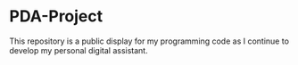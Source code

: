 # PDA-Project
This repository is a public display for my programming code as I continue to develop my personal digital assistant. 
